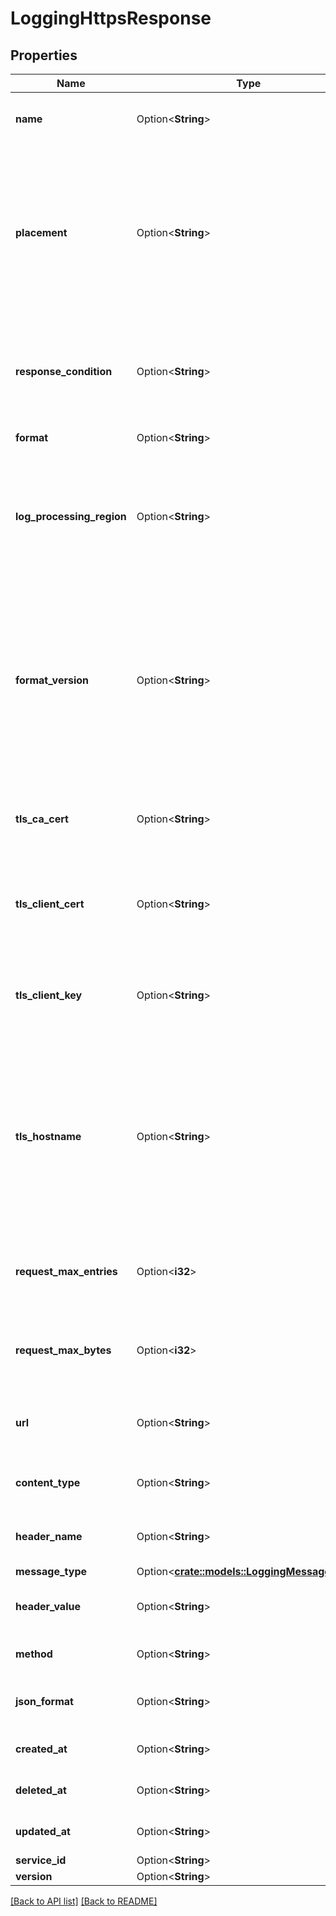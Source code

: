# LoggingHttpsResponse

## Properties

Name | Type | Description | Notes
------------ | ------------- | ------------- | -------------
**name** | Option<**String**> | The name for the real-time logging configuration. | 
**placement** | Option<**String**> | Where in the generated VCL the logging call should be placed. If not set, endpoints with `format_version` of 2 are placed in `vcl_log` and those with `format_version` of 1 are placed in `vcl_deliver`.  | 
**response_condition** | Option<**String**> | The name of an existing condition in the configured endpoint, or leave blank to always execute. | 
**format** | Option<**String**> | A Fastly [log format string](https://www.fastly.com/documentation/guides/integrations/streaming-logs/custom-log-formats/). | [default to %h %l %u %t "%r" %&gt;s %b]
**log_processing_region** | Option<**String**> | The geographic region where the logs will be processed before streaming. Valid values are `us`, `eu`, and `none` for global. | [default to LogProcessingRegion_None]
**format_version** | Option<**String**> | The version of the custom logging format used for the configured endpoint. The logging call gets placed by default in `vcl_log` if `format_version` is set to `2` and in `vcl_deliver` if `format_version` is set to `1`.  | [default to FormatVersion_v2]
**tls_ca_cert** | Option<**String**> | A secure certificate to authenticate a server with. Must be in PEM format. | [default to null]
**tls_client_cert** | Option<**String**> | The client certificate used to make authenticated requests. Must be in PEM format. | [default to null]
**tls_client_key** | Option<**String**> | The client private key used to make authenticated requests. Must be in PEM format. | [default to null]
**tls_hostname** | Option<**String**> | The hostname to verify the server's certificate. This should be one of the Subject Alternative Name (SAN) fields for the certificate. Common Names (CN) are not supported. | [default to null]
**request_max_entries** | Option<**i32**> | The maximum number of logs sent in one request. Defaults `0` (10k). | [default to 0]
**request_max_bytes** | Option<**i32**> | The maximum number of bytes sent in one request. Defaults `0` (100MB). | [default to 0]
**url** | Option<**String**> | The URL to send logs to. Must use HTTPS. Required. | 
**content_type** | Option<**String**> | Content type of the header sent with the request. | [default to null]
**header_name** | Option<**String**> | Name of the custom header sent with the request. | [default to null]
**message_type** | Option<[**crate::models::LoggingMessageType**](LoggingMessageType.md)> |  | 
**header_value** | Option<**String**> | Value of the custom header sent with the request. | [default to null]
**method** | Option<**String**> | HTTP method used for request. | [default to Method_POST]
**json_format** | Option<**String**> | Enforces valid JSON formatting for log entries. | 
**created_at** | Option<**String**> | Date and time in ISO 8601 format. | [readonly]
**deleted_at** | Option<**String**> | Date and time in ISO 8601 format. | [readonly]
**updated_at** | Option<**String**> | Date and time in ISO 8601 format. | [readonly]
**service_id** | Option<**String**> |  | [readonly]
**version** | Option<**String**> |  | [readonly]

[[Back to API list]](../README.md#documentation-for-api-endpoints) [[Back to README]](../README.md)


